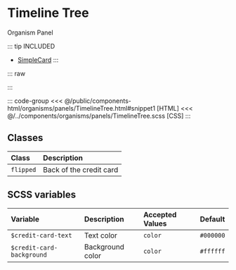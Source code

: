 # Timeline Tree
<Badge type="tip">Organism</Badge> <Badge type="info">Panel</Badge>

::: tip INCLUDED
- [SimpleCard](/molecules/cards/SimpleCard.md)
:::

::: raw
<div class="dev-section with-overflow">
    <!--@include: ../../public/components-html/organisms/panels/TimelineTree.html -->
</div>
:::

::: code-group
<<< @/public/components-html/organisms/panels/TimelineTree.html#snippet1 [HTML]
<<< @/../components/organisms/panels/TimelineTree.scss [CSS]
:::

## Classes

| Class         | Description             |
|:--------------|:------------------------|
| `flipped`     | Back of the credit card |

## SCSS variables

| Variable                   | Description      | Accepted Values | Default   |
|:---------------------------|:-----------------|:----------------|:----------|
| `$credit-card-text`        | Text color       | `color`         | `#000000` |
| `$credit-card-background`  | Background color | `color`         | `#ffffff` |

<style lang="scss">
@import "docs/theme.scss";
@import "components/molecules/cards/SimpleCard";

$timeline-tree-pillar-color: $primary-color;
$timeline-tree-pillar-on-color: #fff;

@import "components/organisms/panels/TimelineTree";
</style>